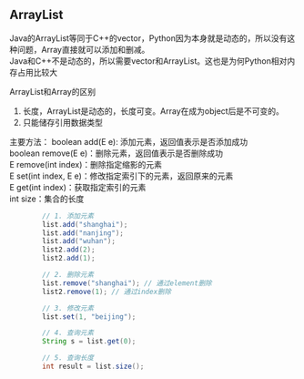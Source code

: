 ## ArrayList
Java的ArrayList等同于C++的vector，Python因为本身就是动态的，所以没有这种问题，Array直接就可以添加和删减。   
Java和C++不是动态的，所以需要vector和ArrayList。这也是为何Python相对内存占用比较大

ArrayList和Array的区别
1. 长度，ArrayList是动态的，长度可变。Array在成为object后是不可变的。
2. 只能储存引用数据类型
   
主要方法：
boolean add(E e): 添加元素，返回值表示是否添加成功  
boolean remove(E e)：删除元素，返回值表示是否删除成功  
E remove(int index)：删除指定缩影的元素  
E set(int index, E e)：修改指定索引下的元素，返回原来的元素  
E get(int index)：获取指定索引的元素  
int size：集合的长度   

```java
        // 1. 添加元素
        list.add("shanghai");
        list.add("nanjing");
        list.add("wuhan");
        list2.add(2);
        list2.add(1);

        // 2. 删除元素
        list.remove("shanghai"); // 通过element删除
        list2.remove(1); // 通过index删除

        // 3. 修改元素
        list.set(1, "beijing");

        // 4. 查询元素
        String s = list.get(0);

        // 5. 查询长度
        int result = list.size();
```